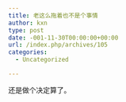 ```yaml
---
title: 老这么拖着也不是个事情
author: kxn
type: post
date: -001-11-30T00:00:00+00:00
url: /index.php/archives/105
categories:
  - Uncategorized

---
```

还是做个决定算了。
